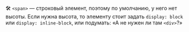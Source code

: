 
🛠 `<span>` — строковый элемент, поэтому по умолчанию, у него нет высоты. Если нужна высота, то элементу стоит задать `display: block` или `display: inline-block`, или подумать: «А не нужен ли там `<div>`?»
